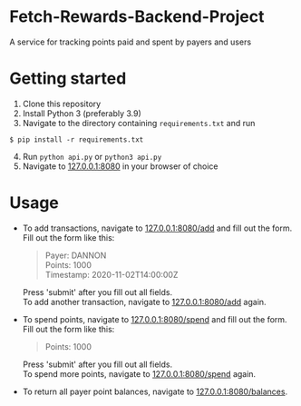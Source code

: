 # Fetch-Rewards-Backend-Project
A service for tracking points paid and spent by payers and users

# Getting started
1. Clone this repository
2. Install Python 3 (preferably 3.9)
3. Navigate to the directory containing `requirements.txt` and run  
```
$ pip install -r requirements.txt
```
4. Run `python api.py` or `python3 api.py`
5. Navigate to [127.0.0.1:8080](http://127.0.0.1:8080) in your browser of choice

# Usage
* To add transactions, navigate to [127.0.0.1:8080/add](http://127.0.0.1:8080/add) and fill out the form.  
Fill out the form like this: 

  > Payer: DANNON  
  > Points: 1000  
  > Timestamp: 2020-11-02T14:00:00Z  

  Press 'submit' after you fill out all fields.  
  To add another transaction, navigate to [127.0.0.1:8080/add](http://127.0.0.1:8080/add) again.

* To spend points, navigate to [127.0.0.1:8080/spend](http://127.0.0.1:8080/spend) and fill out the form.  
Fill out the form like this:  

  > Points: 1000  

  Press 'submit' after you fill out all fields.  
  To spend more points, navigate to [127.0.0.1:8080/spend](http://127.0.0.1:8080/spend) again.

* To return all payer point balances, navigate to [127.0.0.1:8080/balances](http://127.0.0.1:8080/balances).
